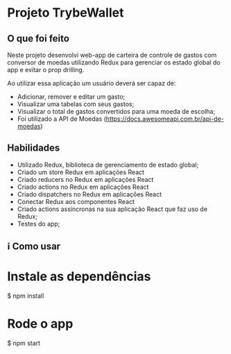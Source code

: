 # Projeto TrybeWallet

## O que foi feito

Neste projeto desenvolvi web-app de carteira de controle de gastos com conversor de moedas utilizando Redux para gerenciar os estado global do app e evitar o prop drilling.

Ao utilizar essa aplicação um usuário deverá ser capaz de:

- Adicionar, remover e editar um gasto;
- Visualizar uma tabelas com seus gastos;
- Visualizar o total de gastos convertidos para uma moeda de escolha;
- Foi utilizado a API de Moedas (https://docs.awesomeapi.com.br/api-de-moedas)

## Habilidades

- Utilizado Redux, biblioteca de gerenciamento de estado global;
- Criado um store Redux em aplicações React
- Criado reducers no Redux em aplicações React
- Criado actions no Redux em aplicações React
- Criado dispatchers no Redux em aplicações React
- Conectar Redux aos componentes React
- Criado actions assíncronas na sua aplicação React que faz uso de Redux;
- Testes do app;

## :information_source: Como usar

# Instale as dependências
$ npm install
# Rode o app
$ npm start
